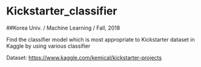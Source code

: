 # Kickstarter_classifier
##Korea Univ. / Machine Learning / Fall, 2018

Find the classifier model which is most appropriate to Kickstarter dataset in Kaggle by using various classifier 

Dataset: https://www.kaggle.com/kemical/kickstarter-projects
